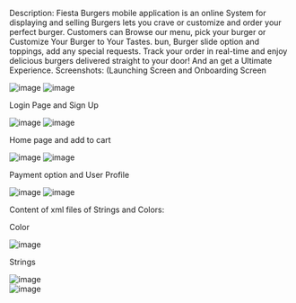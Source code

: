 Description:
Fiesta Burgers mobile application is an online System for displaying and selling Burgers lets you crave or customize and order your perfect burger. Customers can Browse our menu, pick your burger or Customize Your Burger to Your Tastes. bun, Burger slide option and toppings, add any special requests. Track your order in real-time and enjoy delicious burgers delivered straight to your door! And an get a Ultimate Experience.
Screenshots: 
(Launching Screen and Onboarding Screen

![image](https://github.com/JahanRazh/Food_Ordering_Mobile_App/assets/121393192/f052a015-ce48-4691-93c3-49302e9c4d9d)
![image](https://github.com/JahanRazh/Food_Ordering_Mobile_App/assets/121393192/a77ff74f-393a-4ed6-8223-e80de95915c7)









Login Page and Sign Up


![image](https://github.com/JahanRazh/Food_Ordering_Mobile_App/assets/121393192/7f1fb0e4-3ace-4dab-aaed-4ccc9512ae03)
![image](https://github.com/JahanRazh/Food_Ordering_Mobile_App/assets/121393192/3edbda83-cdc2-43e7-8fdb-3e7cbb2e3fc5)












Home page and add to cart

![image](https://github.com/JahanRazh/Food_Ordering_Mobile_App/assets/121393192/2ae9d536-9cb7-49bf-a994-18e23a4811a7)
![image](https://github.com/JahanRazh/Food_Ordering_Mobile_App/assets/121393192/5d586bae-b1be-4991-a14e-e9c748a40e09)











Payment option and User Profile

![image](https://github.com/JahanRazh/Food_Ordering_Mobile_App/assets/121393192/b6487c7c-ed73-4d26-8a13-5bc463d90a5e)
![image](https://github.com/JahanRazh/Food_Ordering_Mobile_App/assets/121393192/e0107a67-4ab5-4e15-8175-74d6228065de)
















Content of xml files of Strings and Colors: 

Color

![image](https://github.com/JahanRazh/Food_Ordering_Mobile_App/assets/121393192/5df6c8f9-5795-41a1-a7a4-6d55b5e4440c)

Strings

![image](https://github.com/JahanRazh/Food_Ordering_Mobile_App/assets/121393192/3a05c64c-bdbd-46f4-b743-6c0a78d43dd0)<br>
![image](https://github.com/JahanRazh/Food_Ordering_Mobile_App/assets/121393192/ca126737-e7dc-4829-a840-4c8cdd3d17ea)



